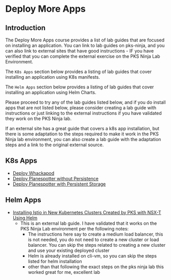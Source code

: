 # Deploy More Apps

## Introduction

The Deploy More Apps course provides a list of lab guides that are focused on installing an application. You can link to lab guides on pks-ninja, and you can also link to external sites that have good instructions - IF you have verified that you can complete the external exercise on the PKS Ninja Lab Environment. 

The `K8s Apps` section below provides a listing of lab guides that cover installing an application using K8s manifests. 

The `Helm Apps` section below provides a listing of lab guides that cover installing an application using Helm Charts. 

Please proceed to try any of the lab guides listed below, and if you do install apps that are not listed below, please consider creating a lab guide with instructions or just linking to the external instructions if you have validated they work on the PKS Ninja lab. 

If an external site has a great guide that covers a k8s app installation, but there is some adaptation to the steps required to make it work in the PKS Ninja lab environment, you can also create a lab guide with the adaptation steps and a link to the original external source. 


## K8s Apps

- [Deploy Whackapod](https://github.com/CNA-Tech/PKS-Ninja/tree/Pks1.4/LabGuides/DeployWhackapod-DW3947)
- [Deploy Planespotter without Persistence](https://github.com/CNA-Tech/PKS-Ninja/tree/Pks1.4/LabGuides/DeployPlanespotter-DP6539)
- [Deploy Planespotter with Persistent Storage](https://github.com/CNA-Tech/PKS-Ninja/tree/Pks1.4/LabGuides/PksStorageAndPersist-SP7357)

## Helm Apps

- [Installing Istio in New Kubernetes Clusters Created by PKS with NSX-T Using Helm](https://github.com/CNA-Tech/Apps-on-PKS/tree/master/istio)
  - This is an external lab guide. I have validated that it works on the PKS Ninja Lab environment per the following notes:
    - The instructions here say to create a medium load balancer, this is not needed, you do not need to create a new cluster or load balancer. You can skip the steps related to creating a new cluster and use your existing deployed cluster
    - Helm is already installed on cli-vm, so you can skip the steps listed for helm installation
    - other than that following the exact steps on the pks ninja lab this worked great for me, excellent lab


